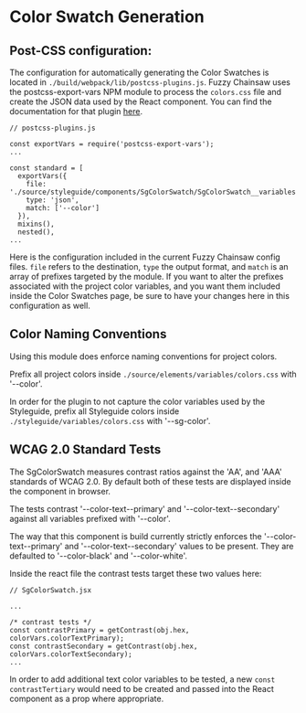 # Color Swatch Generation

## Post-CSS configuration:
The configuration for automatically generating the Color Swatches is located in `./build/webpack/lib/postcss-plugins.js`.
Fuzzy Chainsaw uses the postcss-export-vars NPM module to process the `colors.css` file and create the JSON data used by the React component.
You can find the documentation for that plugin [here](https://github.com/nahody/postcss-export-vars).

```
// postcss-plugins.js

const exportVars = require('postcss-export-vars');
...

const standard = [
  exportVars({
    file: './source/styleguide/components/SgColorSwatch/SgColorSwatch__variables',
    type: 'json',
    match: ['--color']
  }),
  mixins(),
  nested(),
...
```
Here is the configuration included in the current Fuzzy Chainsaw config files. 
`file` refers to the destination, `type` the output format, and `match` is an array of prefixes targeted by the module.
If you want to alter the prefixes associated with the project color variables, and you want them included inside the Color
Swatches page, be sure to have your changes here in this configuration as well.

## Color Naming Conventions
Using this module does enforce naming conventions for project colors. 

Prefix all project colors inside `./source/elements/variables/colors.css` with '--color'.

In order for the plugin to not capture the color variables used by the Styleguide, prefix all Styleguide colors inside
`./styleguide/variables/colors.css` with '--sg-color'.

## WCAG 2.0 Standard Tests
The SgColorSwatch measures contrast ratios against the 'AA', and 'AAA' standards of WCAG 2.0. 
By default both of these tests are displayed inside the component in browser.

The tests contrast '--color-text--primary' and '--color-text--secondary' against all variables prefixed with '--color'.

The way that this component is build currently strictly enforces the '--color-text--primary' and '--color-text--secondary' values to be present.
They are defaulted to '--color-black' and '--color-white'.

Inside the react file the contrast tests target these two values here:
```
// SgColorSwatch.jsx

...

/* contrast tests */
const contrastPrimary = getContrast(obj.hex, colorVars.colorTextPrimary);
const contrastSecondary = getContrast(obj.hex, colorVars.colorTextSecondary);
...
```

In order to add additional text color variables to be tested, a new `const contrastTertiary` would need to be created and passed
into the React component as a prop where appropriate. 
